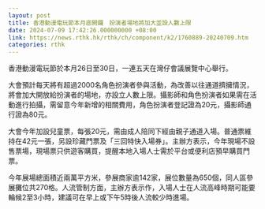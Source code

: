 ```yaml
---
layout: post
title: 香港動漫電玩節本月底開鑼　扮演者場地將加大並設人數上限
date: 2024-07-09 17:42:26.000000000 +08:00
link: https://news.rthk.hk/rthk/ch/component/k2/1760889-20240709.htm
categories: rthk
---
```


香港動漫電玩節於本月26日至30日，一連五天在灣仔會議展覽中心舉行。

大會預計每天將有超過2000名角色扮演者參與活動，為改善以往通道擠擁情況，將會加大開放給扮演者的場地，亦設立人數上限。攝影師和角色扮演者如果需在活動進行拍攝，需留意今年新增的相關費用，角色扮演者登記證為20元，攝影師通行證為80元。

大會今年加設兒童票，每張20元，需由成人陪同下經由親子通道入場。普通票維持在42元一張，另設珍藏門票及「三回特快入場券」。主辦方表示，今年現場不設售票場，現場票只供遊客購買，提醒本地入場人士需於平台或便利店預早購買門票。

今年展場總面積近兩萬平方米，參展商家逾142家，展位數量為650個，同人區參展攤位共270格。人流管制方面，主辦方表示作，入場人士在人流高峰時期可能要輪候2至3小時，建議可在早上或下午5時後人流較少時進場。
